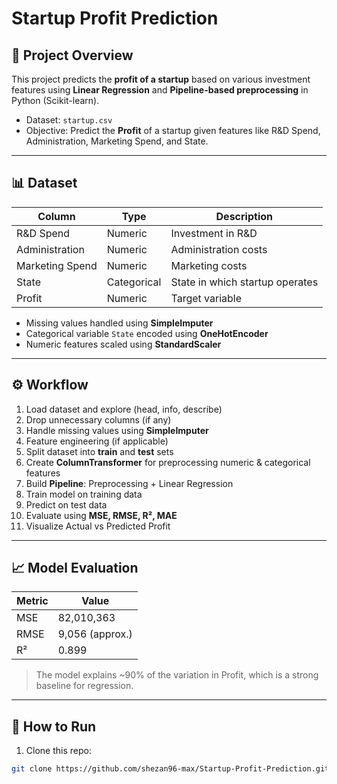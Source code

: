 # Startup Profit Prediction

## 📝 Project Overview
This project predicts the **profit of a startup** based on various investment features using **Linear Regression** and **Pipeline-based preprocessing** in Python (Scikit-learn).  

- Dataset: `startup.csv`  
- Objective: Predict the **Profit** of a startup given features like R&D Spend, Administration, Marketing Spend, and State.

---

## 📊 Dataset
| Column | Type | Description |
|--------|------|-------------|
| R&D Spend | Numeric | Investment in R&D |
| Administration | Numeric | Administration costs |
| Marketing Spend | Numeric | Marketing costs |
| State | Categorical | State in which startup operates |
| Profit | Numeric | Target variable |

- Missing values handled using **SimpleImputer**  
- Categorical variable `State` encoded using **OneHotEncoder**  
- Numeric features scaled using **StandardScaler**  

---

## ⚙️ Workflow
1. Load dataset and explore (head, info, describe)  
2. Drop unnecessary columns (if any)  
3. Handle missing values using **SimpleImputer**  
4. Feature engineering (if applicable)  
5. Split dataset into **train** and **test** sets  
6. Create **ColumnTransformer** for preprocessing numeric & categorical features  
7. Build **Pipeline**: Preprocessing + Linear Regression  
8. Train model on training data  
9. Predict on test data  
10. Evaluate using **MSE, RMSE, R², MAE**  
11. Visualize Actual vs Predicted Profit  

---

## 📈 Model Evaluation

| Metric | Value |
|--------|-------|
| MSE | 82,010,363 |
| RMSE | 9,056 (approx.) |
| R² | 0.899 |


> The model explains ~90% of the variation in Profit, which is a strong baseline for regression.

---

## 🔧 How to Run
1. Clone this repo:  
```bash
git clone https://github.com/shezan96-max/Startup-Profit-Prediction.git
